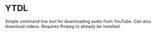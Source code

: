 # YTDL

Simple command line tool for downloading audio from YouTube. Can also download videos. Requires ffmpeg to already be installed.

